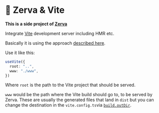 # 🌱 Zerva & Vite

**This is a side project of [Zerva](https://github.com/holtwick/zerva)**

Integrate [Vite](https://vitejs.dev/) development server including HMR etc.

Basically it is using the approach [described here](https://vitejs.dev/guide/ssr.html#setting-up-the-dev-server).

Use it like this:

```ts
useVite({
  root: "..",
  www: "./www",
})
```

Where `root` is the path to the Vite project that should be served.

`www` would be the path where the Vite build should go to, to be served by Zerva. These are usually the generated files that land in `dist` but you can change the destination in the `vite.config.ts`via [`build.outDir`](https://vitejs.dev/config/#build-outdir).
